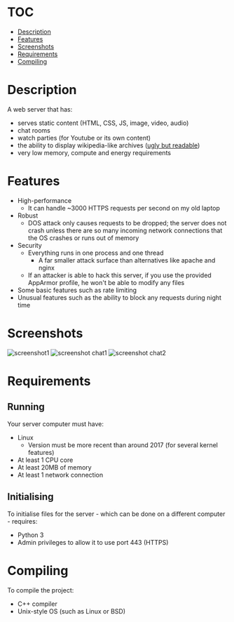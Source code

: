 # TOC

* [Description](#Description)
* [Features](#Features)
* [Screenshots](#Screenshots)
* [Requirements](#Requirements)
* [Compiling](#Compiling)

# Description

A web server that has:

* serves static content (HTML, CSS, JS, image, video, audio)
* chat rooms
* watch parties (for Youtube or its own content)
* the ability to display wikipedia-like archives ([ugly but readable](https://github.com/NotCompsky/mediawiki))
* very low memory, compute and energy requirements

# Features

* High-performance
  * It can handle ~3000 HTTPS requests per second on my old laptop
* Robust
  * DOS attack only causes requests to be dropped; the server does not crash unless there are so many incoming network connections that the OS crashes or runs out of memory
* Security
  * Everything runs in one process and one thread
    * A far smaller attack surface than alternatives like apache and nginx
  * If an attacker is able to hack this server, if you use the provided AppArmor profile, he won't be able to modify any files
* Some basic features such as rate limiting
* Unusual features such as the ability to block any requests during night time

# Screenshots

![screenshot1](https://github.com/user-attachments/assets/dfc66f61-d257-4305-bd79-3a7b942e6d6b)
![screenshot chat1](https://github.com/user-attachments/assets/b5f099f4-27a9-4987-868e-75cb58b9300a)
![screenshot chat2](https://github.com/user-attachments/assets/7489e10c-ad72-4674-a37c-e9a02fa2fea1)

# Requirements

## Running

Your server computer must have:

* Linux
  * Version must be more recent than around 2017 (for several kernel features)
* At least 1 CPU core
* At least 20MB of memory
* At least 1 network connection

## Initialising

To initialise files for the server - which can be done on a different computer - requires:

* Python 3
* Admin privileges to allow it to use port 443 (HTTPS)

# Compiling

To compile the project:

* C++ compiler
* Unix-style OS (such as Linux or BSD)